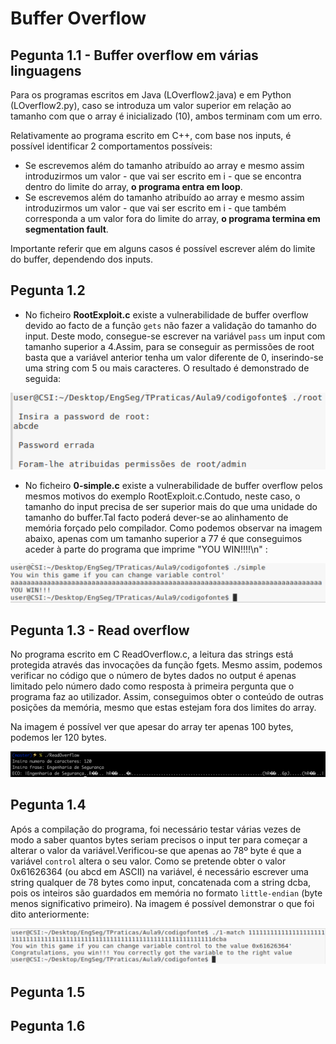 # Buffer Overflow

## Pegunta 1.1 - Buffer overflow em várias linguagens

Para os programas escritos em Java (LOverflow2.java) e em Python (LOverflow2.py), caso se introduza um valor superior em relação ao tamanho com que o array é inicializado (10), ambos terminam com um erro. 

Relativamente ao programa escrito em C++, com base nos inputs, é possível identificar 2 comportamentos possíveis:

  * Se escrevemos além do tamanho atribuído ao array e mesmo assim introduzirmos um valor - que vai ser escrito em i - que se encontra dentro do limite do array, **o programa entra em loop**.
  * Se escrevemos além do tamanho atribuído ao array e mesmo assim introduzirmos um valor - que vai ser escrito em i - que também corresponda a um valor fora do limite do array, **o programa termina em segmentation fault**.

Importante referir que em alguns casos é possível escrever além do limite do buffer, dependendo dos inputs.

## Pegunta 1.2

* No ficheiro **RootExploit.c** existe a vulnerabilidade de buffer overflow devido ao facto de a função `gets` não fazer a validação
do tamanho do input. Deste modo, consegue-se escrever na variável `pass` um input com tamanho superior a 4.Assim, para se conseguir as
permissões de root basta que a variável anterior tenha um valor diferente de 0, inserindo-se uma string com 5 ou mais caracteres. O
resultado é demonstrado de seguida:
<p align="center">
    <img src="root.PNG">
</p>

* No ficheiro **0-simple.c** existe a vulnerabilidade de buffer overflow pelos mesmos motivos do exemplo RootExploit.c.Contudo, neste caso, o tamanho do input precisa de ser superior mais do que uma unidade do tamanho do buffer.Tal facto poderá dever-se ao alinhamento de memória forçado pelo compilador. Como podemos observar na imagem abaixo, apenas com um tamanho superior a 77 é que conseguimos aceder
à parte do programa que imprime "YOU WIN!!!!\n" :
<p align="center">
    <img src="simple.PNG">
</p>

## Pegunta 1.3 - Read overflow

No programa escrito em C ReadOverflow.c, a leitura das strings está protegida através das invocações da função fgets. Mesmo assim, podemos verificar no código que o número de bytes dados no output é apenas limitado pelo número dado como resposta à primeira pergunta que o programa faz ao utilizador. 
Assim, conseguimos obter o conteúdo de outras posições da memória, mesmo que estas estejam fora dos limites do array. 

Na imagem é possível ver que apesar do array ter apenas 100 bytes, podemos ler 120 bytes.
<p align="center">
    <img src="P1_3.png">
</p>

## Pegunta 1.4

Após a compilação do programa, foi necessário testar várias vezes de modo a saber quantos bytes seriam precisos o input ter para começar a alterar o valor da variável.Verificou-se que apenas ao 78º byte é que a variável `control` altera o seu valor. Como se pretende obter o valor 0x61626364 (ou abcd em ASCII) na variável, é necessário escrever uma string qualquer de 78 bytes como input, concatenada com a string dcba, pois os inteiros são guardados em memória no formato `little-endian` (byte menos significativo primeiro). Na imagem é possível demonstrar o que foi dito anteriormente:
<p align="center">
    <img src="1_4.PNG">
</p>


## Pegunta 1.5

## Pegunta 1.6

